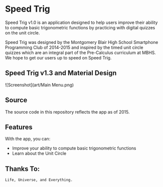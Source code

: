 Speed Trig
==========

Speed Trig v1.0 is an application designed to help users improve their ability to compute basic 
trigonometric functions by practicing with digital quizzes on the unit circle. 

Speed Trig was designed by the Montgomery Blair High School Smartphone Programming Club of 2014-2015 
and inspired by the timed unit circle quizzes which are an integral part of the Pre-Calculus curriculum 
at MBHS. We hope to get our users up to speed on Speed Trig.


<h2>Speed Trig v1.3 and Material Design</h2>

![Screenshot](art/Main Menu.png)


<h2>Source</h2>

The source code in this repository reflects the app as of 2015.

<h2>Features</h2>

With the app, you can:

- Improve your ability to compute basic trigonometric functions
- Learn about the Unit Circle




<h2>Thanks To: </h2>

    Life, Universe, and Everything. 
